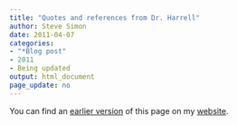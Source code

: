 ```yaml
---
title: "Quotes and references from Dr. Harrell"
author: Steve Simon
date: 2011-04-07
categories:
- "*Blog post"
- 2011
- Being updated
output: html_document
page_update: no
---
```


You can find an [earlier version][sim1] of this page on my [website][sim2].

[sim1]: http://www.pmean.com/11/HarrellReferences.html
[sim2]: http://www.pmean.com

